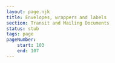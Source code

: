 ```yaml
---
layout: page.njk
title: Envelopes, wrappers and labels
section: Transit and Mailing Documents
status: stub
tags: page
pageNumber:
    start: 103
    end: 107
---
```

